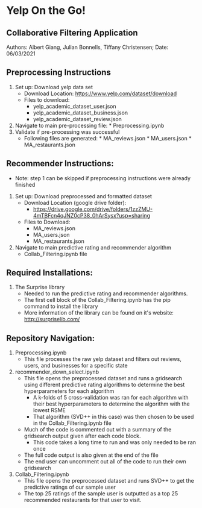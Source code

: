 # Yelp On the Go!
## Collaborative Filtering Application
Authors: Albert Giang, Julian Bonnells, Tiffany Christensen;
Date: 06/03/2021

## Preprocessing Instructions
1. Set up: Download yelp data set
	* Download Location: https://www.yelp.com/dataset/download
	* Files to download:
		* yelp_academic_dataset_user.json
		* yelp_academic_dataset_business.json
		* yelp_academic_dataset_review.json
2. Navigate to main pre-processing file:
        * Preprocessing.ipynb
3. Validate if pre-processing was successful
	* Following files are generated:
       		 * MA_reviews.json
       		 * MA_users.json
      		 * MA_restaurants.json

## Recommender Instructions: 
* Note: step 1 can be skipped if preprocessing instructions were already finished
1. Set up: Download preprocessed and formatted dataset 
     * Download Location (google drive folder):      
        * https://drive.google.com/drive/folders/1zzZMU-4mTBFcn4qJNZ0cP38_0hArSysx?usp=sharing
     * Files to Download:
        * MA_reviews.json
        * MA_users.json
        * MA_restaurants.json
2. Navigate to main predictive rating and recommender algorithm
     * Collab_Filtering.ipynb file

## Required Installations:
1. The Surprise library
      * Needed to run the predictive rating and recommender algorithms. 
      * The first cell block of the Collab_Filtering.ipynb has the pip command to install the library
      * More information of the library can be found on it's website: http://surpriselib.com/                  


## Repository Navigation:
1) Preprocessing.ipynb
	- This file processes the raw yelp dataset and filters out reviews, users, and businesses for a specific state
2) recommender_down_select.ipynb
	- This file opens the preprocessed dataset and runs a gridsearch using different predictive rating algorithms to determine the best hyperparameters for each algorithm
        - A k-folds of 5 cross-validation was ran for each algorithm with their best hyperparameters to determine the algorithm with the lowest RSME
        - That algorithm (SVD++ in this case) was then chosen to be used in the Collab_Filtering.ipynb file
	- Much of the code is commented out with a summary of the gridsearch output given after each code block. 
        - This code takes a long time to run and was only needed to be ran once
	- The full code output is also given at the end of the file
	- The end user can uncomment out all of the code to run their own gridsearch
3) Collab_Filtering.ipynb
	- This file opens the preprocessed dataset and runs SVD++ to get the predictive ratings of our sample user
	- The top 25 ratings of the sample user is outputted as a top 25 recommended restaurants for that user to visit.
